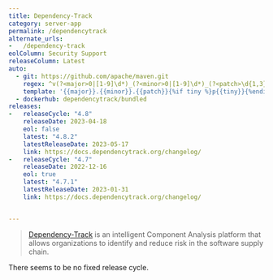 ```yaml
---
title: Dependency-Track
category: server-app
permalink: /dependencytrack
alternate_urls:
-   /dependency-track
eolColumn: Security Support
releaseColumn: Latest
auto:
  - git: https://github.com/apache/maven.git
    regex: ^v(?<major>0|[1-9]\d*)_(?<minor>0|[1-9]\d*)_(?<patch>\d{1,3})_?(?<tiny>\d+)?$
    template: '{{major}}.{{minor}}.{{patch}}{%if tiny %}p{{tiny}}{%endif%}'
  - dockerhub: dependencytrack/bundled
releases:
-   releaseCycle: "4.8"
    releaseDate: 2023-04-18
    eol: false
    latest: "4.8.2"
    latestReleaseDate: 2023-05-17
    link: https://docs.dependencytrack.org/changelog/
-   releaseCycle: "4.7"
    releaseDate: 2022-12-16
    eol: true
    latest: "4.7.1"
    latestReleaseDate: 2023-01-31
    link: https://docs.dependencytrack.org/changelog/


---
```


> [Dependency-Track](https://dependencytrack.org/) is an intelligent Component Analysis platform that allows organizations to identify and reduce risk in the software supply chain.

There seems to be no fixed release cycle.
